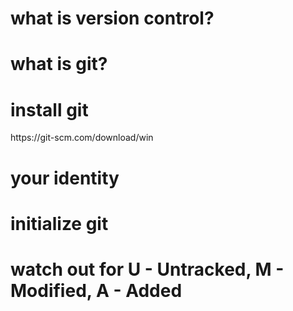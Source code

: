 # what is version control?

<!-- Version control is a system that records changes to a file or set of files over time so that you can recall specific versions later. -->

# what is git?

<!-- Git is a distributed version control system (DVCS) designed to handle everything from small to very large projects with speed and efficiency. It allows multiple developers to collaborate on projects, tracking changes made to files, and coordinating work seamlessly. -->

# install git

<!-- download git  --> https://git-scm.com/download/win

# your identity

<!-- $ git config --global user.name "John Doe" -->
<!-- $ git config --global user.email johndoe@example.com -->

# initialize git

<!-- git init -->

# watch out for U - Untracked, M - Modified, A - Added

<!-- git add {file or command} -->
<!-- git status -->
<!-- git commit -m "first commit" -->
<!-- git push or git push --set-upstream origin main  -->
